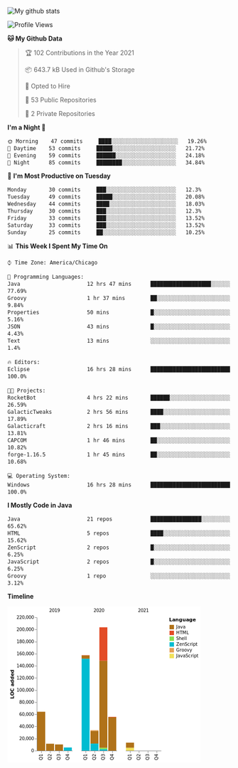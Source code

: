 ![My github stats](https://github-readme-stats.vercel.app/api?username=romvoid95&theme=gruvbox&include_all_commits=true&show_icons=true")

<!--START_SECTION:waka-->
![Profile Views](http://img.shields.io/badge/Profile%20Views-3-blue)

**🐱 My Github Data** 

> 🏆 102 Contributions in the Year 2021
 > 
> 📦 643.7 kB Used in Github's Storage 
 > 
> 💼 Opted to Hire
 > 
> 📜 53 Public Repositories 
 > 
> 🔑 2 Private Repositories  
 > 
**I'm a Night 🦉** 

```text
🌞 Morning    47 commits     ████░░░░░░░░░░░░░░░░░░░░░   19.26% 
🌆 Daytime    53 commits     █████░░░░░░░░░░░░░░░░░░░░   21.72% 
🌃 Evening    59 commits     ██████░░░░░░░░░░░░░░░░░░░   24.18% 
🌙 Night      85 commits     ████████░░░░░░░░░░░░░░░░░   34.84%

```
📅 **I'm Most Productive on Tuesday** 

```text
Monday       30 commits     ███░░░░░░░░░░░░░░░░░░░░░░   12.3% 
Tuesday      49 commits     █████░░░░░░░░░░░░░░░░░░░░   20.08% 
Wednesday    44 commits     ████░░░░░░░░░░░░░░░░░░░░░   18.03% 
Thursday     30 commits     ███░░░░░░░░░░░░░░░░░░░░░░   12.3% 
Friday       33 commits     ███░░░░░░░░░░░░░░░░░░░░░░   13.52% 
Saturday     33 commits     ███░░░░░░░░░░░░░░░░░░░░░░   13.52% 
Sunday       25 commits     ██░░░░░░░░░░░░░░░░░░░░░░░   10.25%

```


📊 **This Week I Spent My Time On** 

```text
⌚︎ Time Zone: America/Chicago

💬 Programming Languages: 
Java                     12 hrs 47 mins      ███████████████████░░░░░░   77.69% 
Groovy                   1 hr 37 mins        ██░░░░░░░░░░░░░░░░░░░░░░░   9.84% 
Properties               50 mins             █░░░░░░░░░░░░░░░░░░░░░░░░   5.16% 
JSON                     43 mins             █░░░░░░░░░░░░░░░░░░░░░░░░   4.43% 
Text                     13 mins             ░░░░░░░░░░░░░░░░░░░░░░░░░   1.4%

🔥 Editors: 
Eclipse                  16 hrs 28 mins      █████████████████████████   100.0%

🐱‍💻 Projects: 
RocketBot                4 hrs 22 mins       ██████░░░░░░░░░░░░░░░░░░░   26.59% 
GalacticTweaks           2 hrs 56 mins       ████░░░░░░░░░░░░░░░░░░░░░   17.89% 
Galacticraft             2 hrs 16 mins       ███░░░░░░░░░░░░░░░░░░░░░░   13.81% 
CAPCOM                   1 hr 46 mins        ██░░░░░░░░░░░░░░░░░░░░░░░   10.82% 
forge-1.16.5             1 hr 45 mins        ██░░░░░░░░░░░░░░░░░░░░░░░   10.68%

💻 Operating System: 
Windows                  16 hrs 28 mins      █████████████████████████   100.0%

```

**I Mostly Code in Java** 

```text
Java                     21 repos            ████████████████░░░░░░░░░   65.62% 
HTML                     5 repos             ████░░░░░░░░░░░░░░░░░░░░░   15.62% 
ZenScript                2 repos             █░░░░░░░░░░░░░░░░░░░░░░░░   6.25% 
JavaScript               2 repos             █░░░░░░░░░░░░░░░░░░░░░░░░   6.25% 
Groovy                   1 repo              ░░░░░░░░░░░░░░░░░░░░░░░░░   3.12%

```


**Timeline**

![Chart not found](https://raw.githubusercontent.com/ROMVoid95/ROMVoid95/master/charts/bar_graph.png) 


<!--END_SECTION:waka-->
